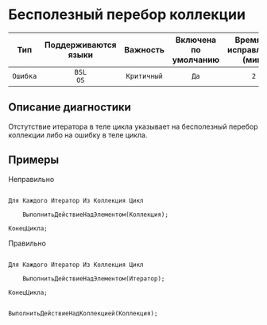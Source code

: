 # Бесполезный перебор коллекции

| Тип | Поддерживаются<br/>языки | Важность | Включена<br/>по умолчанию | Время на<br/>исправление (мин) | Тэги |
| :-: | :-: | :-: | :-: | :-: | :-: |
| `Ошибка` | `BSL`<br/>`OS` | `Критичный` | `Да` | `2` | `clumsy` |

<!-- Блоки выше заполняются автоматически, не трогать -->
## Описание диагностики

Отстутствие итератора в теле цикла указывает на бесполезный перебор коллекции либо на ошибку в теле цикла.

## Примеры

Неправильно

```Bsl

Для Каждого Итератор Из Коллекция Цикл

    ВыполнитьДействиеНадЭлементом(Коллекция);
    
КонецЦикла;

```

Правильно

```Bsl

Для Каждого Итератор Из Коллекция Цикл

    ВыполнитьДействиеНадЭлементом(Итератор);
    
КонецЦикла;

```

```bsl

ВыполнитьДействиеНадКоллекцией(Коллекция);

```
